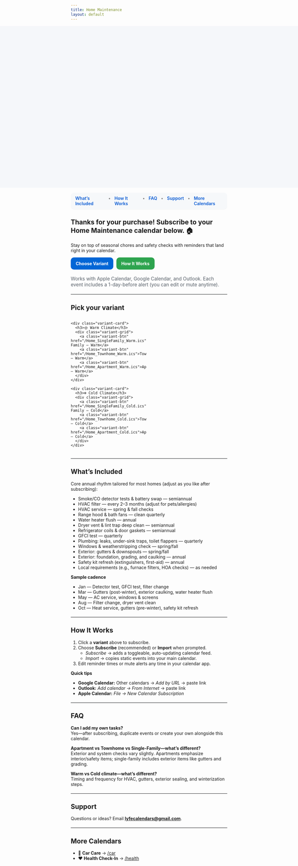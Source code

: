 ```yaml
---
title: Home Maintenance
layout: default
---
```


<!-- =================== PAGE STYLES =================== -->
<style>
/* Hide the Cayman header on this page */
.page-header { display:none !important; }

/* Full-bleed hero: edge-to-edge, tall enough to fill the top area */
.hero-bleed{
  width: 100vw;
  height: clamp(220px, 38vh, 520px);
  position: relative;
  left: 50%;
  margin-left: -50vw;
  margin-right: -50vw;
  background-repeat: no-repeat;
  background-position: center top;
  background-size: contain;        /* show entire image (no crop) */
  background-color: #f5f7fa;
  max-width: none !important;
}

/* In-page nav */
.lc-nav{
  display:flex; gap:.75rem; justify-content:center;
  background:#f6f8fa; padding:.6rem .9rem; border-radius:10px;
  margin: 1rem auto 1.25rem; width:fit-content;
  box-shadow:0 1px 0 rgba(0,0,0,.04);
}
.lc-nav a{ text-decoration:none; font-weight:600; color:#0b5bd3; }
.lc-nav a:hover{ text-decoration:underline; }
.lc-nav span{ opacity:.5 }

/* Buttons */
.lc-btns{ display:flex; gap:.6rem; flex-wrap:wrap; margin:.9rem 0 1.25rem; }
.lc-btn{
  display:inline-block; padding:.7rem 1rem; border-radius:10px;
  background:#2ea44f; color:#fff !important; font-weight:700; text-decoration:none;
}
.lc-btn.secondary{ background:#0366d6; }

/* Variant layout */
.variant-wrap{ margin:1rem 0 1.25rem; }
.variant-columns{
  display:grid; grid-template-columns: 1fr 1fr; gap:1rem;
}
.variant-card{
  background:#0f172a; color:#fff; border-radius:12px; padding:1rem;
  box-shadow:0 4px 14px rgba(2,6,23,.15);
}
.variant-card h3{ margin:.25rem 0 1rem; font-size:1.15rem; }
.variant-grid{
  display:grid; grid-template-columns: 1fr; gap:.6rem;
}
.variant-btn{
  display:block; text-align:center; padding:.7rem 1rem; border-radius:10px;
  background:#111827; color:#fff; font-weight:700; text-decoration:none;
}
.variant-btn:hover{ filter:brightness(1.08); }

.lc-meta{ color:#586069; font-size:.95rem; }
hr.lite{ border:0; border-top:1px solid #eaecef; margin:1.25rem 0; }

@media (max-width: 900px){
  .variant-columns{ grid-template-columns: 1fr; }
}
</style>

<!-- =================== HERO IMAGE (no overlay) =================== -->
<div class="hero-bleed"
     style="background-image:url('{{ "/home-hero.png?v=1" | relative_url }}');">
</div>

<!-- =================== IN-PAGE MENU =================== -->
<div class="lc-nav" role="navigation" aria-label="Home Maintenance sections">
  <a href="#whats-included">What’s Included</a>
  <span>•</span>
  <a href="#how-it-works">How It Works</a>
  <span>•</span>
  <a href="#faq">FAQ</a>
  <span>•</span>
  <a href="#support">Support</a>
  <span>•</span>
  <a href="#more-calendars">More Calendars</a>
</div>

<!-- =================== MAIN CONTENT =================== -->
## Thanks for your purchase! Subscribe to your Home Maintenance calendar below. 🏠
Stay on top of seasonal chores and safety checks with reminders that land right in your calendar.

<div class="lc-btns">
  <a class="lc-btn secondary" href="#variants">Choose Variant</a>
  <a class="lc-btn" href="#how-it-works">How It Works</a>
</div>

<div class="lc-meta">
Works with Apple Calendar, Google Calendar, and Outlook. Each event includes a 1-day-before alert (you can edit or mute anytime).
</div>

<hr class="lite" />

## <a id="variants"></a>Pick your variant

<div class="variant-wrap">
  <div class="variant-columns">

    <div class="variant-card">
      <h3>🌞 Warm Climate</h3>
      <div class="variant-grid">
        <a class="variant-btn" href="/Home_SingleFamily_Warm.ics">Single-Family — Warm</a>
        <a class="variant-btn" href="/Home_Townhome_Warm.ics">Townhome — Warm</a>
        <a class="variant-btn" href="/Home_Apartment_Warm.ics">Apartment — Warm</a>
      </div>
    </div>

    <div class="variant-card">
      <h3>❄️ Cold Climate</h3>
      <div class="variant-grid">
        <a class="variant-btn" href="/Home_SingleFamily_Cold.ics">Single-Family — Cold</a>
        <a class="variant-btn" href="/Home_Townhome_Cold.ics">Townhome — Cold</a>
        <a class="variant-btn" href="/Home_Apartment_Cold.ics">Apartment — Cold</a>
      </div>
    </div>

  </div>
</div>

<hr class="lite" />

## <a id="whats-included"></a>What’s Included
Core annual rhythm tailored for most homes (adjust as you like after subscribing):

- Smoke/CO detector tests & battery swap — semiannual  
- HVAC filter — every 2–3 months (adjust for pets/allergies)  
- HVAC service — spring & fall checks  
- Range hood & bath fans — clean quarterly  
- Water heater flush — annual  
- Dryer vent & lint trap deep clean — semiannual  
- Refrigerator coils & door gaskets — semiannual  
- GFCI test — quarterly  
- Plumbing: leaks, under-sink traps, toilet flappers — quarterly  
- Windows & weatherstripping check — spring/fall  
- Exterior: gutters & downspouts — spring/fall  
- Exterior: foundation, grading, and caulking — annual  
- Safety kit refresh (extinguishers, first-aid) — annual  
- Local requirements (e.g., furnace filters, HOA checks) — as needed

**Sample cadence**
- Jan — Detector test, GFCI test, filter change  
- Mar — Gutters (post-winter), exterior caulking, water heater flush  
- May — AC service, windows & screens  
- Aug — Filter change, dryer vent clean  
- Oct — Heat service, gutters (pre-winter), safety kit refresh

<hr class="lite" />

## <a id="how-it-works"></a>How It Works
1. Click a **variant** above to subscribe.  
2. Choose **Subscribe** (recommended) or **Import** when prompted.  
   - *Subscribe* → adds a toggleable, auto-updating calendar feed.  
   - *Import* → copies static events into your main calendar.  
3. Edit reminder times or mute alerts any time in your calendar app.

**Quick tips**
- **Google Calendar:** Other calendars → *Add by URL* → paste link  
- **Outlook:** *Add calendar → From Internet* → paste link  
- **Apple Calendar:** *File → New Calendar Subscription*

<hr class="lite" />

## <a id="faq"></a>FAQ
**Can I add my own tasks?**  
Yes—after subscribing, duplicate events or create your own alongside this calendar.

**Apartment vs Townhome vs Single-Family—what’s different?**  
Exterior and system checks vary slightly. Apartments emphasize interior/safety items; single-family includes exterior items like gutters and grading.

**Warm vs Cold climate—what’s different?**  
Timing and frequency for HVAC, gutters, exterior sealing, and winterization steps.

<hr class="lite" />

## <a id="support"></a>Support
Questions or ideas? Email **lyfecalendars@gmail.com**.

<hr class="lite" />

## <a id="more-calendars"></a>More Calendars
- 🚗 **Car Care** → [/car](/car)  
- ❤️ **Health Check-In** → [/health](/health)
